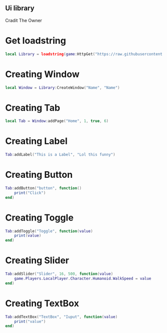 ## Ui library
Cradit The Owner

# Get loadstring
```lua
local Library = loadstring(game:HttpGet("https://raw.githubusercontent.com/bloodball/-back-ups-for-libs/main/aaaa"))()
```

# Creating Window
```lua
local Window = Library:CreateWindow("Name", "Name")
```

# Creating Tab
```lua
local Tab = Window:addPage("Home", 1, true, 6)
```

# Creating Label
```lua
Tab:addLabel("This is a Label", "Lol this funny")
```

# Creating Button
```lua
Tab:addButton("button", function()
    print("Click")
end)
```

# Creating Toggle
```lua
Tab:addToggle("Toggle", function(value)
    print(value)
end)
```

# Creating Slider
```lua
Tab:addSlider("Slider", 16, 500, function(value)
    game.Players.LocalPlayer.Character.Humanoid.WalkSpeed = value
end)
```

# Creating TextBox
```lua
Tab:addTextBox("TextBox", "Iuput", function(value)
    print("value")
end)
```
